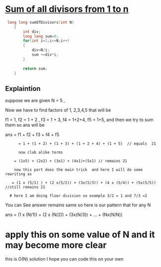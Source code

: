 <h1><a href="https://practice.geeksforgeeks.org/problems/sum-of-all-divisors-from-1-to-n4738/1">Sum of all divisors from 1 to n</a></h1>

```cpp
 long long sumOfDivisors(int N)
    {
        int div;
        long long sum=0;
        for(int i=1;i<=N;i++)
        {
            div=N/i;
            sum +=div*i;
        }
            
        return sum;
    }
```




## Explaintion

suppose we are given N = 5 ,

  Now we have to find factors of 1, 2,3,4,5 that will be 

  f1 = 1, f2 = 1 + 2 , f3 = 1 + 3, f4 = 1+2+4, f5 = 1+5, and then we try to sum them so ans will be 

   ans  =  f1 + f2 + f3 + f4 + f5 

          = 1 + (1 + 2) + (1 + 3) + (1 + 2 + 4) + (1 + 5)  // equals  21 

          now club alike terms

        = (1x5) + (2x2) + (3x1) + (4x1)+(5x1) // remains 21

        now this part does the main trick  and here I will do some rewriting as 

       = (1 x (5/1) ) + (2 x(5/2)) + (3x(5/3)) + (4 x (5/4)) + (5x(5/5))  //still remains 21

      # here I am doing floor division so example 3/2 = 1 and 7/3 =2

You can See answer remains same so here is our pattern that for any N 

  ans = (1 x (N/1)) + (2 x (N/2)) + (3x(N/3)) + ... + (Nx(N/N)) 

   # apply this on some value of N and it may become more clear 

 this is O(N) solution I hope you can code this on your own 